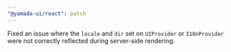 ```yaml
---
"@yamada-ui/react": patch
---
```


Fixed an issue where the `locale` and `dir` set on `UIProvider` or `I18nProvider` were not correctly reflected during server-side rendering.
